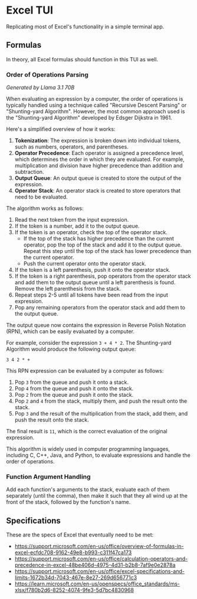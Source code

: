 # Excel TUI

Replicating most of Excel's functionality in a simple terminal app.

## Formulas

In theory, all Excel formulas should function in this TUI as well.

### Order of Operations Parsing

*Generated by Llama 3.1 70B*

When evaluating an expression by a computer, the order of operations is typically handled using a technique called "Recursive Descent Parsing" or "Shunting-yard Algorithm". However, the most common approach used is the "Shunting-yard Algorithm" developed by Edsger Dijkstra in 1961.

Here's a simplified overview of how it works:

1. **Tokenization**: The expression is broken down into individual tokens, such as numbers, operators, and parentheses.
2. **Operator Precedence**: Each operator is assigned a precedence level, which determines the order in which they are evaluated. For example, multiplication and division have higher precedence than addition and subtraction.
3. **Output Queue**: An output queue is created to store the output of the expression.
4. **Operator Stack**: An operator stack is created to store operators that need to be evaluated.

The algorithm works as follows:

1. Read the next token from the input expression.
2. If the token is a number, add it to the output queue.
3. If the token is an operator, check the top of the operator stack.
	* If the top of the stack has higher precedence than the current operator, pop the top of the stack and add it to the output queue. Repeat this step until the top of the stack has lower precedence than the current operator.
	* Push the current operator onto the operator stack.
4. If the token is a left parenthesis, push it onto the operator stack.
5. If the token is a right parenthesis, pop operators from the operator stack and add them to the output queue until a left parenthesis is found. Remove the left parenthesis from the stack.
6. Repeat steps 2-5 until all tokens have been read from the input expression.
7. Pop any remaining operators from the operator stack and add them to the output queue.

The output queue now contains the expression in Reverse Polish Notation (RPN), which can be easily evaluated by a computer.

For example, consider the expression `3 + 4 * 2`. The Shunting-yard Algorithm would produce the following output queue:

`3 4 2 * +`

This RPN expression can be evaluated by a computer as follows:

1. Pop `3` from the queue and push it onto a stack.
2. Pop `4` from the queue and push it onto the stack.
3. Pop `2` from the queue and push it onto the stack.
4. Pop `2` and `4` from the stack, multiply them, and push the result onto the stack.
5. Pop `3` and the result of the multiplication from the stack, add them, and push the result onto the stack.

The final result is `11`, which is the correct evaluation of the original expression.

This algorithm is widely used in computer programming languages, including C, C++, Java, and Python, to evaluate expressions and handle the order of operations.

### Function Argument Handling

Add each function's arguments to the stack, evaluate each of them separately (until the comma), then make it such that they all wind up at the front of the stack, followed by the function's name.

## Specifications

These are the specs of Excel that eventually need to be met:
- https://support.microsoft.com/en-us/office/overview-of-formulas-in-excel-ecfdc708-9162-49e8-b993-c311f47ca173
- https://support.microsoft.com/en-us/office/calculation-operators-and-precedence-in-excel-48be406d-4975-4d31-b2b8-7af9e0e2878a
- https://support.microsoft.com/en-us/office/excel-specifications-and-limits-1672b34d-7043-467e-8e27-269d656771c3
- https://learn.microsoft.com/en-us/openspecs/office_standards/ms-xlsx/f780b2d6-8252-4074-9fe3-5d7bc4830968

